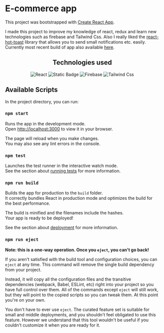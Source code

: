 # E-commerce app

This project was bootstrapped with [Create React App](https://github.com/facebook/create-react-app).

I made this project to improve my knowledge of react, redux and learn new technologies such as firebase and Tailwind Css. Also I really liked the [react-hot-toast](https://github.com/timolins/react-hot-toast) library that allows you to send small notifications etc. easily. Currently most recent build of app also available [here](https://ecommerce-app-e328c.web.app/).

<h2 align="center">Technologies used</h2>
<div align="center">
    <img src="https://img.shields.io/badge/React-v_18.2.0-blue?logo=react" alt="React" />
    <img alt="Static Badge" src="https://img.shields.io/badge/Redux--toolkit-v_1.9.3-%23764ABC?logo=redux">
    <img src="https://img.shields.io/badge/Firebase-v_9.17.2-ffca28?logo=firebase" alt="Firebase" />
    <img src="https://img.shields.io/badge/Tailwind_Css-v_3.2.7-38bdf8?logo=tailwindcss" alt="Tailwind Css" />
</div>

## Available Scripts

In the project directory, you can run:

### `npm start`

Runs the app in the development mode.\
Open [http://localhost:3000](http://localhost:3000) to view it in your browser.

The page will reload when you make changes.\
You may also see any lint errors in the console.

### `npm test`

Launches the test runner in the interactive watch mode.\
See the section about [running tests](https://facebook.github.io/create-react-app/docs/running-tests) for more information.

### `npm run build`

Builds the app for production to the `build` folder.\
It correctly bundles React in production mode and optimizes the build for the best performance.

The build is minified and the filenames include the hashes.\
Your app is ready to be deployed!

See the section about [deployment](https://facebook.github.io/create-react-app/docs/deployment) for more information.

### `npm run eject`

**Note: this is a one-way operation. Once you `eject`, you can't go back!**

If you aren't satisfied with the build tool and configuration choices, you can `eject` at any time. This command will remove the single build dependency from your project.

Instead, it will copy all the configuration files and the transitive dependencies (webpack, Babel, ESLint, etc) right into your project so you have full control over them. All of the commands except `eject` will still work, but they will point to the copied scripts so you can tweak them. At this point you're on your own.

You don't have to ever use `eject`. The curated feature set is suitable for small and middle deployments, and you shouldn't feel obligated to use this feature. However we understand that this tool wouldn't be useful if you couldn't customize it when you are ready for it.
